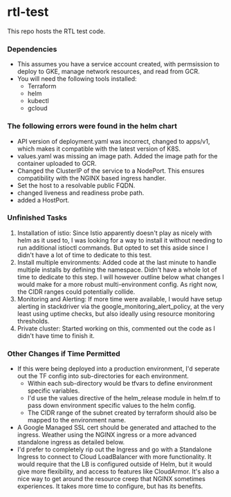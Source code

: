 # rtl-test
This repo hosts the RTL test code.

### Dependencies ###
* This assumes you have a service account created, with permsission to deploy to GKE, manage network resources, and read from GCR.
* You will need the following tools installed:
  * Terraform
  * helm
  * kubectl
  * gcloud

### The following errors were found in the helm chart ###
* API version of deployment.yaml was incorrect, changed to apps/v1, which makes it compatible with the latest version of K8S.
* values.yaml was missing an image path. Added the image path for the container uploaded to GCR.
* Changed the ClusterIP of the service to a NodePort. This ensures compatibility with the NGINX based ingress handler.
* Set the host to a resolvable public FQDN.
* changed liveness and readiness probe path.
* added a HostPort.

### Unfinished Tasks ###
1. Installation of istio: Since Istio apparently doesn't play as nicely with helm as it used to, I was looking for a way to install it without needing to run additional istioctl commands. But opted to set this aside since I didn't have a lot of time to dedicate to this test.
2. Install multiple environments: Added code at the last minute to handle multiple installs by defining the namespace. Didn't have a whole lot of time to dedicate to this step. I will however outline below what changes I would make for a more robust multi-environment config. As right now, the CIDR ranges could potentially collide.
3. Monitoring and Alerting: If more time were available, I would have setup alerting in stackdriver via the google_monitoring_alert_policy, at the very least using uptime checks, but also ideally using resource monitoring thresholds.
4. Private cluster: Started working on this, commented out the code as I didn't have time to finish it.

### Other Changes if Time Permitted ###
* If this were being deployed into a production environment, I'd seperate out the TF config into sub-directories for each environment.
  * Within each sub-directory would be tfvars to define environment specific variables.
  * I'd use the values directive of the helm_release module in helm.tf to pass down environment specific values to the helm config.
  * The CIDR range of the subnet created by terraform should also be mapped to the environment name.
* A Google Managed SSL cert should be generated and attached to the ingress. Weather using the NGINX ingress or a more advanced standalone ingress as detailed below.
* I'd prefer to completely rip out the Ingress and go with a Standalone Ingress to connect to Cloud LoadBalancer with more functionality. It would require that the LB is configured outside of Helm, but it would give more flexibility, and  access to features like CloudArmor. It's also a nice way to get around the resource creep that NGINX sometimes experiences. It takes more time to configure, but has its benefits.
